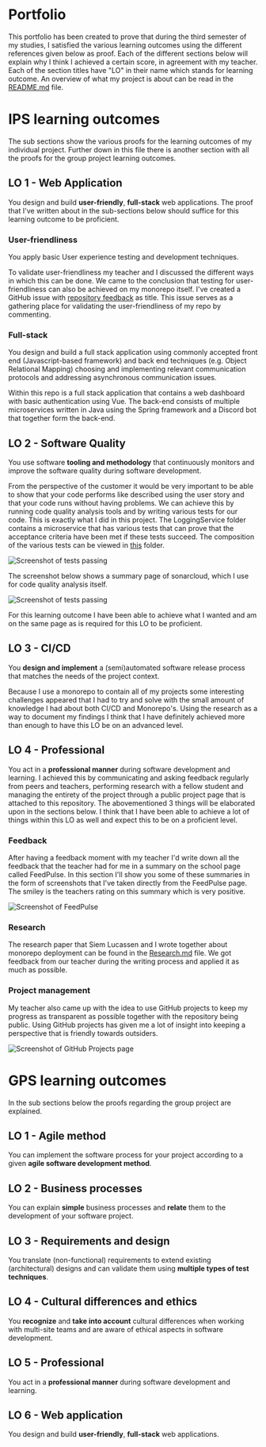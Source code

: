 # Portfolio

This portfolio has been created to prove that during the third semester of my studies, I satisfied the various learning outcomes using the different references given below as proof. Each of the different sections below will explain why I think I achieved a certain score, in agreement with my teacher. Each of the section titles have "LO" in their name which stands for learning outcome. An overview of what my project is about can be read in the [README.md](https://github.com/FHICT-S-Owen/DiscordBotManager#readme) file.

# IPS learning outcomes
The sub sections show the various proofs for the learning outcomes of my individual project. Further down in this file there is another section with all the proofs for the group project learning outcomes.

## LO 1 - Web Application
You design and build **user-friendly**, **full-stack** web applications. The proof that I've written about in the sub-sections below should suffice for this learning outcome to be proficient. 

### User-friendliness
You apply basic User experience testing and development techniques.

To validate user-friendliness my teacher and I discussed the different ways in which this can be done. We came to the conclusion that testing for user-friendliness can also be achieved on my monorepo itself. I've created a GitHub issue with [repository feedback](https://github.com/FHICT-S-Owen/DiscordBotManager/issues/42) as title. This issue serves as a gathering place for validating the user-friendliness of my repo by commenting.

### Full-stack
You design and build a full stack application using commonly accepted front end (Javascript-based framework) and back end techniques (e.g. Object Relational Mapping) choosing and implementing relevant communication protocols and addressing asynchronous communication issues.

Within this repo is a full stack application that contains a web dashboard with basic authentication using Vue. The back-end consists of multiple microservices written in Java using the Spring framework and a Discord bot that together form the back-end.

## LO 2 - Software Quality
You use software **tooling and methodology** that continuously monitors and improve the software quality during software development.

From the perspective of the customer it would be very important to be able to show that your code performs like described using the user story and that your code runs without having problems. We can achieve this by running code quality analysis tools and by writing various tests for our code. This is exactly what I did in this project. The LoggingService folder contains a microservice that has various tests that can prove that the acceptance criteria have been met if these tests succeed. The composition of the various tests can be viewed in [this](https://github.com/FHICT-S-Owen/DiscordBotManager/tree/Production/LoggingService/src/test/java/com/owendb/loggingservice) folder.

![Screenshot of tests passing](https://github.com/FHICT-S-Owen/S3-IPS-DOCS/blob/main/screenshots/Screenshot_LogginService_Tests.png?raw=true)

The screenshot below shows a summary page of sonarcloud, which I use for code quality analysis itself.

![Screenshot of tests passing](https://github.com/FHICT-S-Owen/S3-IPS-DOCS/blob/main/screenshots/Screenshot_SonarCloud.png?raw=true)

For this learning outcome I have been able to achieve what I wanted and am on the same page as is required for this LO to be proficient.

## LO 3 - CI/CD
You **design and implement** a (semi)automated software release process that matches the needs of the project context.

Because I use a monorepo to contain all of my projects some interesting challenges appeared that I had to try and solve with the small amount of knowledge I had about both CI/CD and Monorepo's. Using the research as a way to document my findings I think that I have definitely achieved more than enough to have this LO be on an advanced level.

## LO 4 - Professional
You act in a **professional manner** during software development and learning. I achieved this by communicating and asking feedback regularly from peers and teachers, performing research with a fellow student and managing the entirety of the project through a public project page that is attached to this repository. The abovementioned 3 things will be elaborated upon in the sections below. I think that I have been able to achieve a lot of things within this LO as well and expect this to be on a proficient level.

### Feedback
After having a feedback moment with my teacher I'd write down all the feedback that the teacher had for me in a summary on the school page called FeedPulse. In this section I'll show you some of these summaries in the form of screenshots that I've taken directly from the FeedPulse page. The smiley is the teachers rating on this summary which is very positive.

![Screenshot of FeedPulse](https://github.com/FHICT-S-Owen/S3-IPS-DOCS/blob/main/screenshots/Screenshot_FeedPulse.png?raw=true)

### Research

The research paper that Siem Lucassen and I wrote together about monorepo deployment can be found in the [Research.md](https://github.com/FHICT-S-Owen/S3-IPS-DOCS/blob/main/Research.md) file. We got feedback from our teacher during the writing process and applied it as much as possible.

### Project management

My teacher also came up with the idea to use GitHub projects to keep my progress as transparent as possible together with the repository being public. Using GitHub projects has given me a lot of insight into keeping a perspective that is friendly towards outsiders. 

![Screenshot of GitHub Projects page](https://github.com/FHICT-S-Owen/S3-IPS-DOCS/blob/main/screenshots/Screenshot_Projects.png?raw=true)

# GPS learning outcomes
In the sub sections below the proofs regarding the group project are explained. 

## LO 1 - Agile method
You can implement the software process for your project according to a given **agile software development method**.

## LO 2 - Business processes
You can explain **simple** business processes and **relate** them to the development of your software project.

## LO 3 - Requirements and design
You translate (non-functional) requirements to extend existing (architectural) designs and can validate them using **multiple types of test techniques**.

## LO 4 - Cultural differences and ethics
You **recognize** and **take into account** cultural differences when working with multi-site teams and are aware of ethical aspects in software development.

## LO 5 - Professional
You act in a **professional manner** during software development and learning.

## LO 6 - Web application
You design and build **user-friendly**, **full-stack** web applications.
